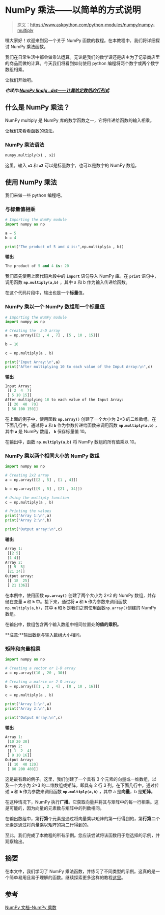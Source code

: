 # NumPy 乘法——以简单的方式说明

> 原文：<https://www.askpython.com/python-modules/numpy/numpy-multiply>

嘿大家好！欢迎来到另一个关于 NumPy 函数的教程。在本教程中，我们将详细探讨 NumPy 乘法函数。

我们在日常生活中都会做乘法运算。无论是我们的数学课还是店主为了记录商店里的商品而做的计算。今天我们将看到如何使用 python 编程将两个数字或两个数字数组相乘。

让我们开始吧。

***也读作:[NumPy linalg . det——计算给定数组的行列式](https://www.askpython.com/python-modules/numpy/numpy-linalg-det)***

## 什么是 NumPy 乘法？

NumPy multiply 是 NumPy 库的数学函数之一，它将传递给函数的输入相乘。

让我们来看看函数的语法。

### NumPy 乘法语法

```py
numpy.multiply(x1 , x2)

```

这里，输入 **`x1`** 和 **`x2`** 可以是标量数字，也可以是数字的 NumPy 数组。

## 使用 NumPy 乘法

我们来做一些 python 编程吧。

### 与标量值相乘

```py
# Importing the NumPy module
import numpy as np

a = 5
b = 4

print("The product of 5 and 4 is:",np.multiply(a , b))

```

**输出**

```py
The product of 5 and 4 is: 20

```

我们首先使用上面代码片段中的 **`import`** 语句导入 NumPy 库。在 **`print`** 语句中，调用函数 **`np.multiply(a,b)`** ，其中 a 和 b 作为输入传递给函数。

在这个代码片段中，输出也是一个**标量**值。

### NumPy 乘以一个 NumPy 数组和一个标量值

```py
# Importing the NumPy module
import numpy as np

# Creating the  2-D array
a = np.array([[2 , 4 , 7] , [5 , 10 , 15]])

b = 10

c = np.multiply(a , b)

print("Input Array:\n",a)
print("After multiplying 10 to each value of the Input Array:\n",c)

```

**输出**

```py
Input Array:
 [[ 2  4  7]
 [ 5 10 15]]
After multiplying 10 to each value of the Input Array:
 [[ 20  40  70]
 [ 50 100 150]]

```

在上面的例子中，使用函数 **`np.array()`** 创建了一个大小为 2×3 的二维数组。在下面几行中，通过将 **`a`** 和 **`b`** 作为参数传递给函数来调用函数 **`np.multiply(a,b)`** ，其中 **`a`** 是 NumPy 数组， **`b`** 保存标量值 10。

在输出中，函数 **`np.multiply(a,b)`** 将 NumPy 数组的所有值乘以 10。

### NumPy 乘以两个相同大小的 NumPy 数组

```py
import numpy as np

# Creating 2x2 array
a = np.array([[2 , 5] , [1 , 4]])

b = np.array([[9 , 5] , [21 , 34]])

# Using the multiply function
c = np.multiply(a , b)

# Printing the values
print("Array 1:\n",a)
print("Array 2:\n",b)

print("Output array:\n",c)

```

**输出**

```py
Array 1:
 [[2 5]
 [1 4]]
Array 2:
 [[ 9  5]
 [21 34]]
Output array:
 [[ 18  25]
 [ 21 136]]

```

在本例中，使用函数 **`np.array()`** 创建了两个大小为 2×2 的 NumPy 数组，并存储在变量 **`a`** 和 **`b`** 中。接下来，通过将 **`a`** 和 **`b`** 作为参数来调用函数`np.multiply(a,b)`，其中 **`a`** 和 **`b`** 是我们之前使用函数`np.array()`创建的 NumPy 数组。

在输出中，数组包含两个输入数组中相同位置处**的值的乘积。**

**注意:**输出数组与输入数组大小相同。

### 矩阵和向量相乘

```py
import numpy as np

# Creating a vector or 1-D array
a = np.array((10 , 20 , 30))

# Creating a matrix or 2-D array
b = np.array([[1 , 2 , 4] , [8 , 10 , 16]])

c = np.multiply(a , b)

print("Array 1:\n",a)
print("Array 2:\n",b)

print("Output Array:\n",c)

```

**输出**

```py
Array 1:
 [10 20 30]
Array 2:
 [[ 1  2  4]
 [ 8 10 16]]
Output Array:
 [[ 10  40 120]
 [ 80 200 480]]

```

这是最有趣的例子。这里，我们创建了一个具有 3 个元素的向量或一维数组，以及一个大小为 2×3 的二维数组或矩阵，即具有 2 行 3 列。在下面几行中，通过传递 **`a`** 和 **`b`** 作为参数来调用函数 **`np.multiply(a,b)`** ，其中 a 是**向量**，b 是**矩阵**。

在这种情况下，NumPy 执行**广播**。它获取向量并将其与矩阵中的每一行相乘。这是可能的，因为向量的元素数与矩阵中的列数相同。

在输出数组中，第**行第**个元素是通过将向量乘以矩阵的第一行得到的，第**行第二**个元素是通过将向量乘以矩阵的第二行得到的。

至此，我们完成了本教程的所有示例。您应该尝试将该函数用于您选择的示例，并观察输出。

## 摘要

在本文中，我们学习了 NumPy 乘法函数，并练习了不同类型的示例。这真的是一个简单易用且易于理解的函数。继续探索更多这样的教程[这里](http://askpython.com)。

## 参考

[NumPy 文档–NumPy 乘数](https://numpy.org/doc/stable/reference/generated/numpy.multiply.html)